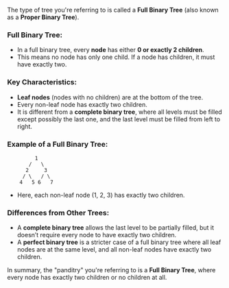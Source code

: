 The type of tree you're referring to is called a **Full Binary Tree** (also known as a **Proper Binary Tree**).

### Full Binary Tree:
- In a full binary tree, every **node** has either **0 or exactly 2 children**.
- This means no node has only one child. If a node has children, it must have exactly two.

### Key Characteristics:
- **Leaf nodes** (nodes with no children) are at the bottom of the tree.
- Every non-leaf node has exactly two children.
- It is different from a **complete binary tree**, where all levels must be filled except possibly the last one, and the last level must be filled from left to right.

### Example of a Full Binary Tree:
```
         1
       /   \
      2     3
     / \   / \
    4   5 6   7
```
- Here, each non-leaf node (1, 2, 3) has exactly two children.

### Differences from Other Trees:
- A **complete binary tree** allows the last level to be partially filled, but it doesn’t require every node to have exactly two children.
- A **perfect binary tree** is a stricter case of a full binary tree where all leaf nodes are at the same level, and all non-leaf nodes have exactly two children. 

In summary, the "panditry" you're referring to is a **Full Binary Tree**, where every node has exactly two children or no children at all.